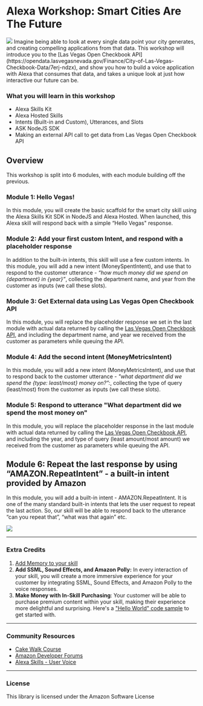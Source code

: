 
# Alexa Workshop: Smart Cities Are The Future
<img src="https://m.media-amazon.com/images/G/01/mobile-apps/dex/alexa/alexa-skills-kit/tutorials/fact/header._TTH_.png" />
Imagine being able to look at every single data point your city generates, and creating compelling applications from that data. This workshop will introduce you to the [Las Vegas Open Checkbook API](https://opendata.lasvegasnevada.gov/Finance/City-of-Las-Vegas-Checkbook-Data/7erj-ndzx), and show you how to build a voice application with Alexa that consumes that data, and takes a unique look at just how interactive our future can be.

### What you will learn in this workshop
- Alexa Skills Kit
- Alexa Hosted Skills
- Intents (Built-in and Custom), Utterances, and Slots
- ASK NodeJS SDK
- Making an external API call to get data from Las Vegas Open Checkbook API

## Overview

This workshop is split into 6 modules, with each module building off the previous.

### Module 1: Hello Vegas!
In this module, you will create the basic scaffold for the smart city skill using the Alexa Skills Kit SDK in NodeJS and Alexa Hosted. When launched, this Alexa skill will respond back with a simple “Hello Vegas" response.

### Module 2: Add your first custom  Intent, and respond with a placeholder response
In addition to the built-in intents, this skill will use a few custom intents. In this module, you will add a new intent (MoneySpentIntent), and use that to respond to the customer utterance - *“how much money did we spend on {department} in {year}”*, collecting the department name, and year from the customer as inputs (we call these slots).

### Module 3: Get External data using Las Vegas Open Checkbook API
In this module, you will replace the placeholder response we set in the last module with actual data returned by calling the [Las Vegas Open Checkbook API](https://opendata.lasvegasnevada.gov/Finance/City-of-Las-Vegas-Checkbook-Data/7erj-ndzx), and including the department name, and year we received from the customer as parameters while queuing the API.

### Module 4: Add the second intent (MoneyMetricsIntent)
In this module, you will add a new intent (MoneyMetricsIntent), and use that to respond back to the customer utterance -  *"what department did we spend the {type: least/most} money on?”:*, collecting the type of query (least/most) from the customer as inputs (we call these slots).

### Module 5: Respond to utterance "What department did we spend the most money on"
In this module, you will replace the placeholder response in the last module with actual data returned by calling the [Las Vegas Open Checkbook API](https://opendata.lasvegasnevada.gov/Finance/City-of-Las-Vegas-Checkbook-Data/7erj-ndzx), and including the year, and type of query (least amount/most amount) we received from the customer as parameters while queuing the API.

## Module 6: Repeat the last response by using “AMAZON.RepeatIntent” - a built-in intent provided by Amazon
In this module, you will add a built-in intent - AMAZON.RepeatIntent. It is one of the many standard built-in intents that lets the user request to repeat the last action. So, our skill will be able to respond back to the utterance “can you repeat that”, “what was that again” etc.

[![](http://ajotwani.s3.amazonaws.com/ask-workshop/images/1.png)](/Module%201%20-%20Hello%20Vegas!/README.md)

---

### Extra Credits

1. [Add Memory to your skill](https://developer.amazon.com/alexa-skills-kit/courses/cake-walk-5)
2. **Add SSML, Sound Effects, and Amazon Polly:** In every interaction of your skill, you will create a more immersive experience for your customer by integrating SSML, Sound Effects, and Amazon Polly to the voice responses.
3. **Make Money with In-Skill Purchasing**: Your customer will be able to purchase premium content within your skill, making their experience more delightful and surprising. Here's a ["Hello World" code sample](https://github.com/alexa/skill-sample-nodejs-premium-hello-world) to get started with.

---

### Community Resources
- [Cake Walk Course](https://developer.amazon.com/alexa-skills-kit/courses/cake-walk-1)
- [Amazon Developer Forums](https://forums.developer.amazon.com/spaces/23/Alexa+Skills+Kit.html)
- [Alexa Skills - User Voice](https://alexa.uservoice.com)

---

### License
This library is licensed under the Amazon Software License